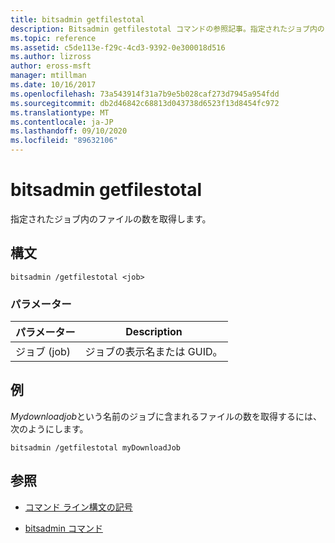 ```yaml
---
title: bitsadmin getfilestotal
description: Bitsadmin getfilestotal コマンドの参照記事。指定されたジョブ内のファイルの数を取得します。
ms.topic: reference
ms.assetid: c5de113e-f29c-4cd3-9392-0e300018d516
ms.author: lizross
author: eross-msft
manager: mtillman
ms.date: 10/16/2017
ms.openlocfilehash: 73a543914f31a7b9e5b028caf273d7945a954fdd
ms.sourcegitcommit: db2d46842c68813d043738d6523f13d8454fc972
ms.translationtype: MT
ms.contentlocale: ja-JP
ms.lasthandoff: 09/10/2020
ms.locfileid: "89632106"
---
```

# <a name="bitsadmin-getfilestotal"></a>bitsadmin getfilestotal

指定されたジョブ内のファイルの数を取得します。

## <a name="syntax"></a>構文

```
bitsadmin /getfilestotal <job>
```

### <a name="parameters"></a>パラメーター

| パラメーター | Description |
| -------------- | -------------- |
| ジョブ (job) | ジョブの表示名または GUID。 |

## <a name="examples"></a>例

*Mydownloadjob*という名前のジョブに含まれるファイルの数を取得するには、次のようにします。

```
bitsadmin /getfilestotal myDownloadJob
```

## <a name="see-also"></a>参照

- [コマンド ライン構文の記号](command-line-syntax-key.md)

- [bitsadmin コマンド](bitsadmin.md)
